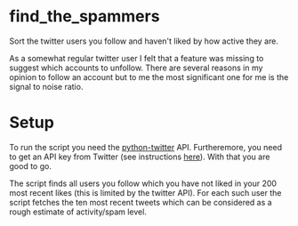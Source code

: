 # find_the_spammers
Sort the twitter users you follow and haven't liked by how active they are.

As a somewhat regular twitter user I felt that a feature was missing to suggest which accounts to unfollow. There are several reasons in my opinion to follow an account but to me the most significant one for me is the signal to noise ratio.

# Setup
To run the script you need the [python-twitter](https://python-twitter.readthedocs.io/en/latest/index.html) API. Furtheremore, you need to get an API key from Twitter (see instructions [here](https://python-twitter.readthedocs.io/en/latest/getting_started.html)). With that you are good to go.

The script finds all users you follow which you have not liked in your 200 most recent likes (this is limited by the twitter API). For each such user the script fetches the ten most recent tweets which can be considered as a rough estimate of activity/spam level.

